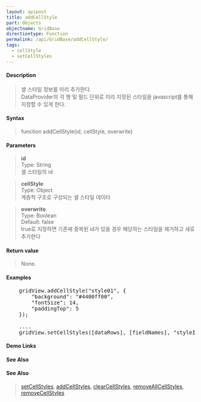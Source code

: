 ```yaml
---
layout: apipost
title: addCellStyle
part: Objects
objectname: GridBase
directiontype: Function
permalink: /api/GridBase/addCellStyle/
tags:
  - cellStyle
  - setCellStyles
---
```



#### Description

> 셀 스타일 정보를 미리 추가한다.  
> DataProvider의 각 행 및 필드 단위로 미리 지정된 스타일을 javascript를 통해 지정할 수 있게 한다.    

#### Syntax

> function addCellStyle(id, cellStyle, overwrite)  

#### Parameters

> **id**    
> Type: String    
> 셀 스타일의 id    

> **cellStyle**  
> Type: Object  
> 계층적 구조로 구성되는 셀 스타일 데이터  

> **overwrite**  
> Type: Boolean  
> Default: false  
> true로 지정하면 기존에 중복된 id가 있을 경우 해당하는 스타일을 제거하고 새로 추가한다    

#### Return value

> None.  

#### Examples 

<pre class="prettyprint">
    gridView.addCellStyle("style01", {
        "background": "#4400ff00",
        "fontSize": 14,
        "paddingTop": 5
    });

    ....
    gridView.setCellStyles([dataRows], [fieldNames], "styleId");
</pre>

#### Demo Links
#### See Also

#### See Also
> [setCellStyles](/api/GridBase/setCellStyles), [addCellStyles](/api/GridBase/addCellStyles), [clearCellStyles](/api/GridBase/clearCellStyles), [removeAllCellStyles](/api/GridBase/removeAllCellStyles), [removeCellStyles](/api/GridBase/removeCellStyles)  